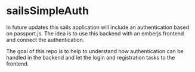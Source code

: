 # sailsSimpleAuth

In future updates this sails application will include an authentication based on
passport.js. The idea is to use this backend with an emberjs frontend and connect
the authentication.

The goal of this repo is to help to understand how authentication can be handled
in the backend and let the login and registration tasks to the frontend.
